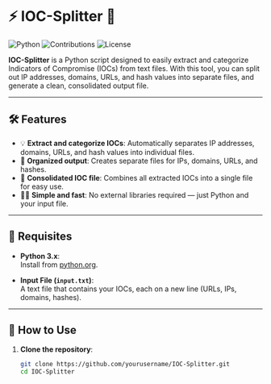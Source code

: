 # ⚡️ IOC-Splitter 🚀

![Python](https://img.shields.io/badge/python-v3.x-blue.svg) ![Contributions](https://img.shields.io/badge/contributions-welcome-brightgreen.svg) ![License](https://img.shields.io/github/license/rodanmaharjan/IOC-Splitter)

**IOC-Splitter** is a Python script designed to easily extract and categorize Indicators of Compromise (IOCs) from text files. With this tool, you can split out IP addresses, domains, URLs, and hash values into separate files, and generate a clean, consolidated output file.

---

## 🛠 Features

- 💡 **Extract and categorize IOCs**: Automatically separates IP addresses, domains, URLs, and hash values into individual files.
- 📂 **Organized output**: Creates separate files for IPs, domains, URLs, and hashes.
- 📝 **Consolidated IOC file**: Combines all extracted IOCs into a single file for easy use.
- 🏃‍♂️ **Simple and fast**: No external libraries required — just Python and your input file.

---

## 🔧 Requisites

- **Python 3.x**:  
  Install from [python.org](https://www.python.org/).

- **Input File (`input.txt`)**:  
  A text file that contains your IOCs, each on a new line (URLs, IPs, domains, hashes).

---

## 🚀 How to Use

1. **Clone the repository**:
   ```bash
   git clone https://github.com/yourusername/IOC-Splitter.git
   cd IOC-Splitter

